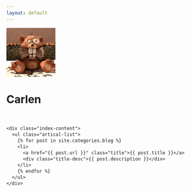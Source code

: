 ```yaml
---
layout: default
---
```


<body>
  <div class="index-wrapper">
    <div class="aside">
      <div class="info-card">
        <a class="about" href="/about"><img src="./images/avatar.jpg" width="128"/></a>
        <h1>Carlen</h1>
        <a href="https://www.instagram.com/carlencp/" target="_blank"><img src="./images/instagram_favicon.ico" alt="" width="22"/></a>
        <a href="https://github.com/chenpeng1102" target="_blank"><img src="./images/github_favicon.ico" alt="" width="22"/></a>
        <a href="https://www.zhihu.com/people/chen-peng-45-69" target="_blank"><img src="./images/zhihu_favicon.ico" alt="" width="22"/></a>
      </div>
      <div id="particles-js"></div>
    </div>

    <div class="index-content">
      <ul class="artical-list">
        {% for post in site.categories.blog %}
        <li>
          <a href="{{ post.url }}" class="title">{{ post.title }}</a>
          <div class="title-desc">{{ post.description }}</div>
        </li>
        {% endfor %}
      </ul>
    </div>
  </div>
  <script src="http://cdn.jsdelivr.net/particles.js/2.0.0/particles.min.js"></script>
  <script>
    particlesJS("particles-js", {
      "particles": {
        "number": {
          "value": 120,
          "density": {
            "enable": true,
            "value_area": 800
          }
        },
        "color": {
          "value": "#ffffff"
        },
        "shape": {
          "type": "circle",
          "stroke": {
            "width": 0,
            "color": "#000000"
          },
          "polygon": {
            "nb_sides": 5
          },
          "image": {
            "src": "img/github.svg",
            "width": 100,
            "height": 100
          }
        },
        "opacity": {
          "value": 0.5,
          "random": true,
          "anim": {
            "enable": false,
            "speed": 1,
            "opacity_min": 0.1,
            "sync": false
          }
        },
        "size": {
          "value": 3,
          "random": true,
          "anim": {
            "enable": false,
            "speed": 40,
            "size_min": 0.1,
            "sync": false
          }
        },
        "line_linked": {
          "enable": true,
          "distance": 150,
          "color": "#ffffff",
          "opacity": 0.4,
          "width": 1
        },
        "move": {
          "enable": true,
          "speed": 1,
          "direction": "none",
          "random": true,
          "straight": false,
          "out_mode": "out",
          "bounce": false,
          "attract": {
            "enable": false,
            "rotateX": 600,
            "rotateY": 1200
          }
        }
      },
      "interactivity": {
        "detect_on": "canvas",
        "events": {
          "onhover": {
            "enable": true,
            "mode": "grab"
          },
          "onclick": {
            "enable": true,
            "mode": "repulse"
          },
          "resize": true
        },
        "modes": {
          "grab": {
            "distance": 140,
            "line_linked": {
              "opacity": 1
            }
          },
          "bubble": {
            "distance": 400,
            "size": 40,
            "duration": 2,
            "opacity": 8,
            "speed": 3
          },
          "repulse": {
            "distance": 200,
            "duration": 0.4
          },
          "push": {
            "particles_nb": 4
          },
          "remove": {
            "particles_nb": 2
          }
        }
      },
      "retina_detect": true
    });
  </script>
</body>

